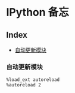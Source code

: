 IPython 备忘
===

Index
---
<!-- TOC -->

- [自动更新模块](#自动更新模块)

<!-- /TOC -->


### 自动更新模块
```shell
%load_ext autoreload
%autoreload 2
```